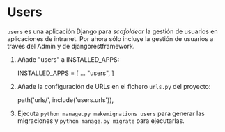 # Users

`users` es una aplicación Django para _scafoldear_ la gestión de usuarios en aplicaciones de intranet. Por ahora sólo incluye la gestión de usuarios a través del Admin y de djangorestframework.

1. Añade "users" a INSTALLED_APPS:

    INSTALLED_APPS = [
    ...
    "users",
    ]

2. Añade la configuración de URLs en el fichero `urls.py` del proyecto:

    path('urls/', include('users.urls')),

3. Ejecuta `python manage.py makemigrations users` para generar las migraciones y `python manage.py migrate` para ejecutarlas.
